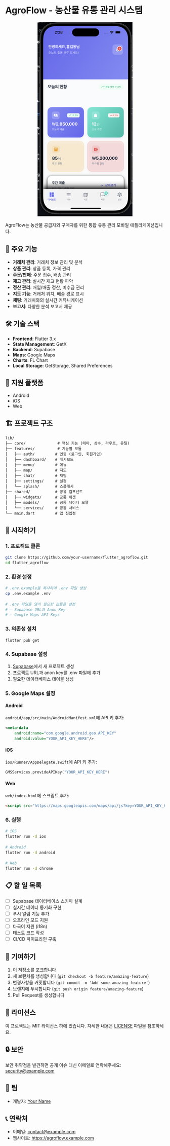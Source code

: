 # AgroFlow - 농산물 유통 관리 시스템

<!-- ![AgroFlow Screenshot](/basic.png) -->

<div align="center">
  <img src="/basic.png" width="300" />
</div>

AgroFlow는 농산물 공급자와 구매자를 위한 통합 유통 관리 모바일 애플리케이션입니다.

## 🚀 주요 기능

- **거래처 관리**: 거래처 정보 관리 및 분석
- **상품 관리**: 상품 등록, 가격 관리
- **주문/판매**: 주문 접수, 배송 관리
- **재고 관리**: 실시간 재고 현황 파악
- **정산 관리**: 매입/매출 정산, 미수금 관리
- **지도 기능**: 거래처 위치, 배송 경로 표시
- **채팅**: 거래처와의 실시간 커뮤니케이션
- **보고서**: 다양한 분석 보고서 제공

## 🛠 기술 스택

- **Frontend**: Flutter 3.x
- **State Management**: GetX
- **Backend**: Supabase
- **Maps**: Google Maps
- **Charts**: FL Chart
- **Local Storage**: GetStorage, Shared Preferences

## 📱 지원 플랫폼

- Android
- iOS
- Web

## 🏗 프로젝트 구조

```
lib/
├── core/              # 핵심 기능 (테마, 상수, 라우트, 유틸)
├── features/          # 기능별 모듈
│   ├── auth/         # 인증 (로그인, 회원가입)
│   ├── dashboard/    # 대시보드
│   ├── menu/         # 메뉴
│   ├── map/          # 지도
│   ├── chat/         # 채팅
│   ├── settings/     # 설정
│   └── splash/       # 스플래시
├── shared/           # 공유 컴포넌트
│   ├── widgets/      # 공통 위젯
│   ├── models/       # 공통 데이터 모델
│   └── services/     # 공통 서비스
└── main.dart         # 앱 진입점
```

## 🚦 시작하기

### 1. 프로젝트 클론
```bash
git clone https://github.com/your-username/flutter_agroflow.git
cd flutter_agroflow
```

### 2. 환경 설정
```bash
# .env.example을 복사하여 .env 파일 생성
cp .env.example .env

# .env 파일을 열어 필요한 값들을 설정
# - Supabase URL과 Anon Key
# - Google Maps API Keys
```

### 3. 의존성 설치
```bash
flutter pub get
```

### 4. Supabase 설정
1. [Supabase](https://supabase.com)에서 새 프로젝트 생성
2. 프로젝트 URL과 anon key를 .env 파일에 추가
3. 필요한 데이터베이스 테이블 생성

### 5. Google Maps 설정

#### Android
`android/app/src/main/AndroidManifest.xml`에 API 키 추가:
```xml
<meta-data
    android:name="com.google.android.geo.API_KEY"
    android:value="YOUR_API_KEY_HERE"/>
```

#### iOS
`ios/Runner/AppDelegate.swift`에 API 키 추가:
```swift
GMSServices.provideAPIKey("YOUR_API_KEY_HERE")
```

#### Web
`web/index.html`에 스크립트 추가:
```html
<script src="https://maps.googleapis.com/maps/api/js?key=YOUR_API_KEY_HERE"></script>
```

### 6. 실행
```bash
# iOS
flutter run -d ios

# Android
flutter run -d android

# Web
flutter run -d chrome
```

## 📋 할 일 목록

- [ ] Supabase 데이터베이스 스키마 설계
- [ ] 실시간 데이터 동기화 구현
- [ ] 푸시 알림 기능 추가
- [ ] 오프라인 모드 지원
- [ ] 다국어 지원 (i18n)
- [ ] 테스트 코드 작성
- [ ] CI/CD 파이프라인 구축

## 🤝 기여하기

1. 이 저장소를 포크합니다
2. 새 브랜치를 생성합니다 (`git checkout -b feature/amazing-feature`)
3. 변경사항을 커밋합니다 (`git commit -m 'Add some amazing feature'`)
4. 브랜치에 푸시합니다 (`git push origin feature/amazing-feature`)
5. Pull Request를 생성합니다

## 📄 라이선스

이 프로젝트는 MIT 라이선스 하에 있습니다. 자세한 내용은 [LICENSE](LICENSE) 파일을 참조하세요.

## 🔒 보안

보안 취약점을 발견하면 공개 이슈 대신 이메일로 연락해주세요: security@example.com

## 👥 팀

- 개발자: [Your Name](https://github.com/yourusername)

## 📞 연락처

- 이메일: contact@example.com
- 웹사이트: https://agroflow.example.com
